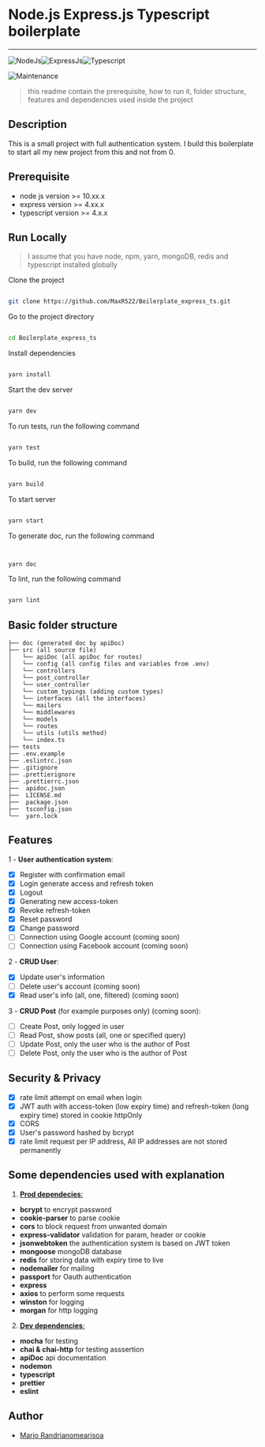 # Node.js Express.js Typescript boilerplate

---

![NodeJs](https://img.shields.io/badge/node.js-%2343853D.svg?&style=for-the-badge&logo=node.js&logoColor=white)![ExpressJs](https://img.shields.io/badge/express.js-%23404d59.svg?&style=for-the-badge)![Typescript](https://img.shields.io/badge/typescript-%23007ACC.svg?&style=for-the-badge&logo=typescript&logoColor=white)

![Maintenance](https://img.shields.io/badge/Maintained%3F-yes-green.svg)

> this readme contain the prerequisite, how to run it, folder structure, features and dependencies used inside the project

## Description

This is a small project with full authentication system. I build this boilerplate to start all my new project from this and not from 0.

## Prerequisite

- node js version >= 10.xx.x
- express version >= 4.xx.x
- typescript version >= 4.x.x

## Run Locally

> I assume that you have node, npm, yarn, mongoDB, redis and typescript installed globally

Clone the project

```bash

git clone https://github.com/MaxR522/Boilerplate_express_ts.git

```

Go to the project directory

```bash

cd Boilerplate_express_ts

```

Install dependencies

```bash

yarn install

```

Start the dev server

```bash

yarn dev

```

To run tests, run the following command

```bash

yarn test

```

To build, run the following command

```bash

yarn build

```

To start server

```bash

yarn start

```

To generate doc, run the following command

```bash


yarn doc

```

To lint, run the following command

```bash

yarn lint

```

## Basic folder structure

```
├── doc (generated doc by apiDoc)
├── src (all source file)
│   └── apiDoc (all apiDoc for routes)
│   └── config (all config files and variables from .env)
│   └── controllers
│	└── post_controller
│	└── user_controller
│   └── custom_typings (adding custom types)
│   └── interfaces (all the interfaces)
│   └── mailers
│   └── middlewares
│   └── models
│   └── routes
│   └── utils (utils method)
│   └── index.ts
├── tests
├── .env.example
├── .eslintrc.json
├── .gitignore
├── .prettierignore
├── .prettierrc.json
├──  apidoc.json
├──  LICENSE.md
├──  package.json
├──  tsconfig.json
└──  yarn.lock
```

## Features

1 - **User authentication system**:

- [x] Register with confirmation email
- [x] Login generate access and refresh token
- [x] Logout
- [x] Generating new access-token
- [x] Revoke refresh-token
- [x] Reset password
- [x] Change password
- [ ] Connection using Google account (coming soon)
- [ ] Connection using Facebook account (coming soon)

2 - **CRUD User**:

- [x] Update user's information
- [ ] Delete user's account (coming soon)
- [x] Read user's info (all, one, filtered) (coming soon)

3 - **CRUD Post** (for example purposes only) (coming soon):

- [ ] Create Post, only logged in user
- [ ] Read Post, show posts (all, one or specified query)
- [ ] Update Post, only the user who is the author of Post
- [ ] Delete Post, only the user who is the author of Post

## Security & Privacy

- [x] rate limit attempt on email when login
- [x] JWT auth with access-token (low expiry time) and refresh-token (long expiry time) stored in cookie httpOnly
- [x] CORS
- [x] User's password hashed by bcrypt
- [x] rate limit request per IP address, All IP addresses are not stored permanently

## Some dependencies used with explanation

1. <ins>**Prod dependecies**:</ins>

- **bcrypt** to encrypt password
- **cookie-parser** to parse cookie
- **cors** to block request from unwanted domain
- **express-validator** validation for param, header or cookie
- **jsonwebtoken** the authentication system is based on JWT token
- **mongoose** mongoDB database
- **redis** for storing data with expiry time to live
- **nodemailer** for mailing
- **passport** for Oauth authentication
- **express**
- **axios** to perform some requests
- **winston** for logging
- **morgan** for http logging

2. <ins>**Dev dependencies**:</ins>

- **mocha** for testing
- **chai & chai-http** for testing asssertion
- **apiDoc** api documentation
- **nodemon**
- **typescript**
- **prettier**
- **eslint**

## Author

- [Mario Randrianomearisoa](https://github.com/MaxR522)
